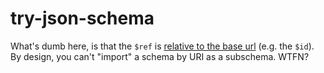 # try-json-schema

What's dumb here, is that the `$ref` is [relative to the base url](https://json-schema.org/understanding-json-schema/structuring.html#ref) (e.g. the `$id`). By design, you can't "import"
a schema by URI as a subschema. WTFN?